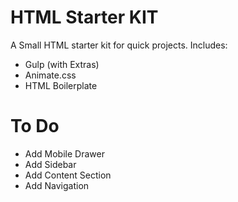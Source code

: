 HTML Starter KIT
==========================

A Small HTML starter kit for quick projects. 
Includes:

- Gulp (with Extras)
- Animate.css
- HTML Boilerplate 

To Do
==========================
- Add Mobile Drawer
- Add Sidebar
- Add Content Section
- Add Navigation

